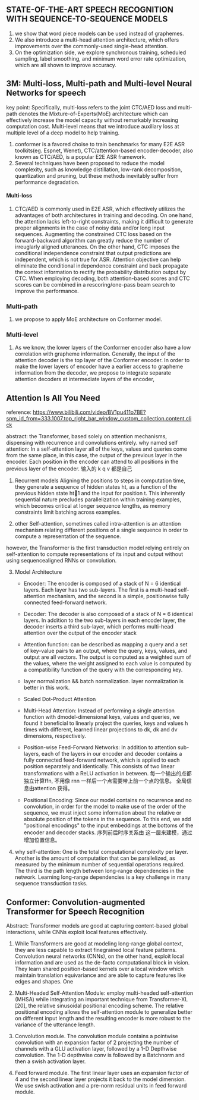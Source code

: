 ## STATE-OF-THE-ART SPEECH RECOGNITION WITH SEQUENCE-TO-SEQUENCE MODELS

1. we show that word piece models can be used instead of graphemes.
2. We also introduce a multi-head attention architecture, which offers improvements over the commonly-used single-head attention.
3. On the optimization side, we explore synchronous training, scheduled sampling, label smoothing, and minimum word error rate optimization, which are all shown to improve accuracy.

## 3M: Multi-loss, Multi-path and Multi-level Neural Networks for speech

key point: Specifically, multi-loss refers to the joint CTC/AED loss and multi-path denotes the Mixture-of-Experts(MoE) architecture which can effectively increase the model capacity without remarkably increasing computation cost. Multi-level means that we introduce auxiliary loss at multiple level of a deep model to help training. 

1. conformer is a favored choise to train benchmarks for many E2E ASR toolkits(eg. Espnet, Wenet), CTC/attention-based encoder-decoder, also known as CTC/AED, is a popular E2E ASR framework.
2. Several techniques have been proposed to reduce the model complexity, such as knowledge distillation, low-rank decomposition, quantization and pruning, but these methods inevitably suffer from performance degradation.

#### Multi-loss
1. CTC/AED is commonly used in E2E ASR, which effectively utilizes the advantages of both architectures in training and decoding. On one hand, the attention lacks left-to-right constraints, making it difficult to generate proper alignments in the case of noisy data and/or long input sequences. Augmenting the constrained CTC loss based on the forward-backward algorithm can greatly reduce the number of irreuglarly aligned utterances. On the other hand, CTC imposes the conditional independence constraint that output predictions are independent, which is not true for ASR. Attention objective can help eliminate the conditional independence constraint and back propagate the context information to rectify the probability distribution output by CTC. When employing decoding, both attention-based scores and CTC scores can be combined in a rescoring/one-pass beam search to improve the performance.

### Multi-path
1. we propose to apply MoE architecture on Conformer model.

 ### Multi-level
 1. As we know, the lower layers of the Conformer encoder also have a low correlation with grapheme information. Generally, the input of the attention decoder is the top layer of the Conformer encoder. In order to make the lower layers of encoder have a earlier access to grapheme information from the decoder, we propose to integrate separate attention decoders at intermediate layers of the encoder,


 ## Attention Is All You Need

reference: https://www.bilibili.com/video/BV1pu411o7BE?spm_id_from=333.1007.top_right_bar_window_custom_collection.content.click

 abstract: the Transformer, based solely on attention mechanisms, dispensing with recurrence and convolutions entirely.
 why named self attention: In a self-attention layer all of the keys, values and queries come from the same place, in this case, the output of the previous layer in the encoder. Each position in the encoder can attend to all positions in the previous layer of the encoder. 输入的 k q v 都是自己

 1. Recurrent models 
 Aligning the positions to steps in computation time, they generate a sequence of hidden states ht, as a function of the previous hidden state ht􀀀1 and the input for position t. This inherently sequential nature precludes parallelization within training examples, which becomes critical at longer sequence lengths, as memory constraints limit batching across examples.

 2. other Self-attention, sometimes called intra-attention is an attention mechanism relating different positions of a single sequence in order to compute a representation of the sequence.

 however, the Transformer is the first transduction model relying entirely on self-attention to compute representations of its input and output without using sequencealigned RNNs or convolution.

 3. Model Architecture
     * Encoder: The encoder is composed of a stack of N = 6 identical layers. Each layer has two sub-layers. The first is a multi-head self-attention mechanism, and the second is a simple, positionwise fully connected feed-forward network.

     * Decoder: The decoder is also composed of a stack of N = 6 identical layers. In addition to the two sub-layers in each encoder layer, the decoder inserts a third sub-layer, which performs multi-head attention over the output of the encoder stack

    * Attention function: can be described as mapping a query and a set of key-value pairs to an output, where the query, keys, values, and output are all vectors. The output is computed as a weighted sum of the values, where the weight assigned to each value is computed by a compatibility function of the query with the corresponding key.

    * layer normalization && batch normalization.   layer normalization is better in this work. 

    * Scaled Dot-Product Attention

    * Multi-Head Attention: Instead of performing a single attention function with dmodel-dimensional keys, values and queries, we found it beneficial to linearly project the queries, keys and values h times with different, learned linear projections to dk, dk and dv dimensions, respectively.

    * Position-wise Feed-Forward Networks: In addition to attention sub-layers, each of the layers in our encoder and decoder contains a fully connected feed-forward network, which is applied to each position separately and identically. This consists of two linear transformations with a ReLU activation in between. 每一个输出的点都独立计算ffn, 不用像 rnn 一样后一个点需要带上前一个点的信息。 全局信息由attention 获得。

    * Positional Encoding: Since our model contains no recurrence and no convolution, in order for the model to make use of the order of the sequence, we must inject some information about the relative or absolute position of the tokens in the sequence. To this end, we add "positional encodings" to the input embeddings at the bottoms of the encoder and decoder stacks. 序列前后时序关系由 这一层来建模，通过增加位置信息。
    
4. why self-attention: One is the total computational complexity per layer. Another is the amount of computation that can be parallelized, as measured by the minimum number of sequential operations required. The third is the path length between long-range dependencies in the network. Learning long-range dependencies is a key challenge in many sequence transduction tasks.


## Conformer: Convolution-augmented Transformer for Speech Recognition

Abstract: Transformer models are good at capturing content-based global interactions, while CNNs exploit local features effectively.

1. While Transformers are good at modeling long-range global context, they are less capable to extract finegrained local feature patterns.
Convolution neural networks (CNNs), on the other hand, exploit local information and are used as the de-facto computational block in vision. They learn
shared position-based kernels over a local window which maintain translation equivariance and are able to capture features like edges and shapes. One

2. Multi-Headed Self-Attention Module: employ multi-headed self-attention (MHSA) while integrating an important technique from Transformer-XL [20], the relative sinusoidal positional encoding scheme. The relative positional encoding allows the self-attention module to generalize better on different input length and the resulting encoder is more robust to the variance of the utterance length.

3. Convolution module. The convolution module contains a pointwise convolution with an expansion factor of 2 projecting the number of channels with a GLU activation layer, followed by a 1-D Depthwise convolution. The 1-D depthwise conv is followed by a Batchnorm and then a swish activation layer.

4. Feed forward module. The first linear layer uses an expansion factor of 4 and the second linear layer projects it back to the model dimension. We use swish activation and a pre-norm residual units in feed forward module.

